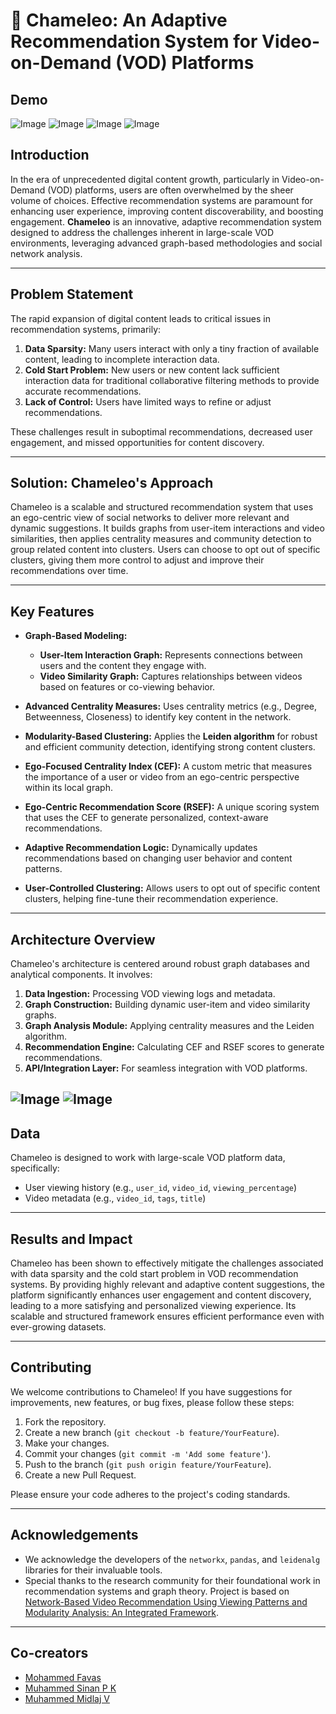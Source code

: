 # 🦎 Chameleo: An Adaptive Recommendation System for Video-on-Demand (VOD) Platforms

## Demo
![Image](https://github.com/user-attachments/assets/0c6c127a-fd68-49fa-acc6-a95d4e12ccf7)
![Image](https://github.com/user-attachments/assets/5f7e181b-a145-4b51-a504-7db6ae3bfa90)
![Image](https://github.com/user-attachments/assets/ef3334e0-66c9-41fd-8cc1-3e75156462c3)
![Image](https://github.com/user-attachments/assets/1d7ede9d-81a7-4059-a266-b3c539925288)

## Introduction

In the era of unprecedented digital content growth, particularly in Video-on-Demand (VOD) platforms, users are often overwhelmed by the sheer volume of choices. Effective recommendation systems are paramount for enhancing user experience, improving content discoverability, and boosting engagement. **Chameleo** is an innovative, adaptive recommendation system designed to address the challenges inherent in large-scale VOD environments, leveraging advanced graph-based methodologies and social network analysis.

---

## Problem Statement

The rapid expansion of digital content leads to critical issues in recommendation systems, primarily:
1.  **Data Sparsity:** Many users interact with only a tiny fraction of available content, leading to incomplete interaction data.
2.  **Cold Start Problem:** New users or new content lack sufficient interaction data for traditional collaborative filtering methods to provide accurate recommendations.
3.  **Lack of Control:** Users have limited ways to refine or adjust recommendations.

These challenges result in suboptimal recommendations, decreased user engagement, and missed opportunities for content discovery.

---

## Solution: Chameleo's Approach

Chameleo is a scalable and structured recommendation system that uses an ego-centric view of social networks to deliver more relevant and dynamic suggestions. It builds graphs from user-item interactions and video similarities, then applies centrality measures and community detection to group related content into clusters. Users can choose to opt out of specific clusters, giving them more control to adjust and improve their recommendations over time.

---

## Key Features

* **Graph-Based Modeling:**

  * **User-Item Interaction Graph:** Represents connections between users and the content they engage with.
  * **Video Similarity Graph:** Captures relationships between videos based on features or co-viewing behavior.
* **Advanced Centrality Measures:** Uses centrality metrics (e.g., Degree, Betweenness, Closeness) to identify key content in the network.
* **Modularity-Based Clustering:** Applies the **Leiden algorithm** for robust and efficient community detection, identifying strong content clusters.
* **Ego-Focused Centrality Index (CEF):** A custom metric that measures the importance of a user or video from an ego-centric perspective within its local graph.
* **Ego-Centric Recommendation Score (RSEF):** A unique scoring system that uses the CEF to generate personalized, context-aware recommendations.
* **Adaptive Recommendation Logic:** Dynamically updates recommendations based on changing user behavior and content patterns.
* **User-Controlled Clustering:** Allows users to opt out of specific content clusters, helping fine-tune their recommendation experience.

---

## Architecture Overview

Chameleo's architecture is centered around robust graph databases and analytical components. It involves:
1.  **Data Ingestion:** Processing VOD viewing logs and metadata.
2.  **Graph Construction:** Building dynamic user-item and video similarity graphs.
3.  **Graph Analysis Module:** Applying centrality measures and the Leiden algorithm.
4.  **Recommendation Engine:** Calculating CEF and RSEF scores to generate recommendations.
5.  **API/Integration Layer:** For seamless integration with VOD platforms.

![Image](https://github.com/user-attachments/assets/f9939da8-b400-4c78-abdd-4957d8c6f1a0)
![Image](https://github.com/user-attachments/assets/749c9588-43d4-4b82-a055-84765cd70f09)
---

## Data

Chameleo is designed to work with large-scale VOD platform data, specifically:
* User viewing history (e.g., `user_id`, `video_id`, `viewing_percentage`)
* Video metadata (e.g., `video_id`, `tags`, `title`)

---

## Results and Impact

Chameleo has been shown to effectively mitigate the challenges associated with data sparsity and the cold start problem in VOD recommendation systems. By providing highly relevant and adaptive content suggestions, the platform significantly enhances user engagement and content discovery, leading to a more satisfying and personalized viewing experience. Its scalable and structured framework ensures efficient performance even with ever-growing datasets.

---

## Contributing

We welcome contributions to Chameleo! If you have suggestions for improvements, new features, or bug fixes, please follow these steps:

1.  Fork the repository.
2.  Create a new branch (`git checkout -b feature/YourFeature`).
3.  Make your changes.
4.  Commit your changes (`git commit -m 'Add some feature'`).
5.  Push to the branch (`git push origin feature/YourFeature`).
6.  Create a new Pull Request.

Please ensure your code adheres to the project's coding standards.

---

## Acknowledgements

* We acknowledge the developers of the `networkx`, `pandas`, and `leidenalg` libraries for their invaluable tools.
* Special thanks to the research community for their foundational work in recommendation systems and graph theory. Project is based on [Network-Based Video Recommendation Using Viewing Patterns and Modularity Analysis: An Integrated Framework][ref1].

[ref1]: https://ieeexplore.ieee.org/document/10830490

---
## Co-creators

- [Mohammed Favas](https://github.com/favasmhd)
- [Muhammed Sinan P K](https://github.com/sinaaannh)
- [Muhammed Midlaj V](https://github.com/Muhammedmidlaj786)
